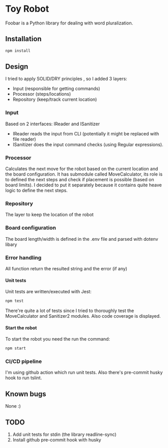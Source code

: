 # Toy Robot

Foobar is a Python library for dealing with word pluralization.

## Installation

```bash
npm install
```

## Design
I tried to apply SOLID/DRY principles , so I added 3 layers:
* Input (responsible for getting  commands)
* Processor (steps/locations)
* Repository (keep/track current location)

### Input
Based on 2 interfaces: IReader and ISanitizer
  * IReader reads the input from CLI (potentially it might be replaced with file reader)
  * ISanitizer does the input command checks (using Regular expressions). 

### Processor
Calculates the next move for the robot based on the current location and the board configuration.
It has submodule called MoveCalculator, its role is to defined the next steps and check if 
placement is possible (based on board limits).
I decided to put it separately because it contains quite heave logic to define the next steps.

### Repository

The layer to keep the location of the robot 

### Board configuration
The board length/width is defined in the .env file and parsed with dotenv libary 

### Error handling 
All function return the resulted string and the error (if any)


#### Unit tests
Unit tests are written/executed with Jest:
```bash
npm test
```
There're quite a lot of tests since I tried to thoroughly test the MoveCalculator and Sanitizer2 modules.
Also code coverage is displayed.

#### Start the robot
To start the robot you need the run the command:
```bash
npm start
```

### CI/CD pipeline

I'm using github action which run unit tests.
Also there's pre-commit husky hook to run tslint.

## Known bugs
None :)

## TODO
1. Add unit tests for  stdin (the library readline-sync)
2. Install github pre-commit hook with husky
